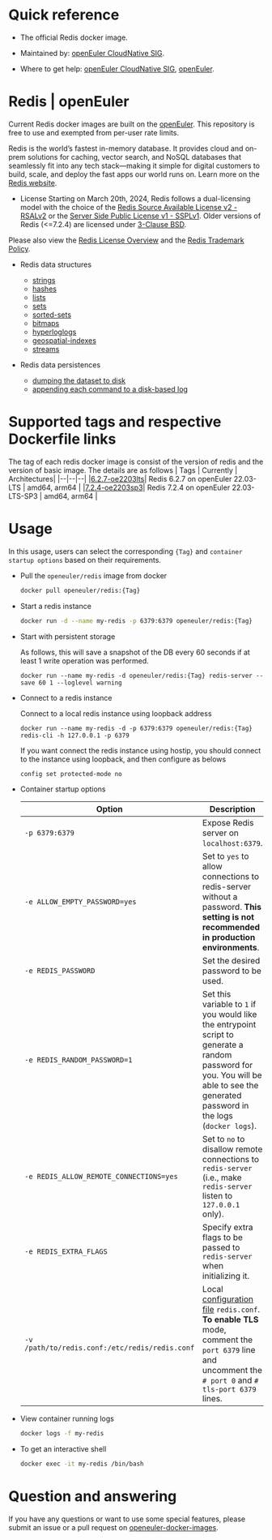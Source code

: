 # Quick reference

- The official Redis docker image.

- Maintained by: [openEuler CloudNative SIG](https://gitee.com/openeuler/cloudnative).

- Where to get help: [openEuler CloudNative SIG](https://gitee.com/openeuler/cloudnative), [openEuler](https://gitee.com/openeuler/community).

# Redis | openEuler
Current Redis docker images are built on the [openEuler](https://repo.openeuler.org/). This repository is free to use and exempted from per-user rate limits.

Redis is the world’s fastest in-memory database. It provides cloud and on-prem solutions for caching, vector search, and NoSQL databases that seamlessly fit into any tech stack—making it simple for digital customers to build, scale, and deploy the fast apps our world runs on. Learn more on the [Redis website](https://redis.io/about/)⁠.

- License
Starting on March 20th, 2024, Redis follows a dual-licensing model with the choice of the [Redis Source Available License v2 - RSALv2](https://redis.io/legal/rsalv2-agreement/)⁠ or the [Server Side Public License v1 - SSPLv1](https://redis.io/legal/server-side-public-license-sspl/)⁠. Older versions of Redis (<=7.2.4) are licensed under ⁠[3-Clause BSD](https://opensource.org/license/bsd-3-clause).

Please also view the ⁠[Redis License Overview](https://redis.io/legal/licenses/) and the [Redis Trademark Policy](https://redis.io/legal/trademark-policy/)⁠.

- Redis data structures

	- [strings](https://redis.io/docs/latest/develop/data-types/strings/)
	- [hashes](https://redis.io/docs/latest/develop/data-types/hashes/)
	- [lists](https://redis.io/glossary/lists-in-redis/)
	- [sets](https://redis.io/docs/latest/develop/data-types/sets/)
	- [sorted-sets](https://redis.io/docs/latest/develop/data-types/sorted-sets/)
	- [bitmaps](https://redis.io/docs/latest/develop/data-types/bitmaps/)
	- [hyperloglogs](https://redis.io/docs/latest/develop/data-types/probabilistic/hyperloglogs/)
	- [geospatial-indexes](https://redis.io/glossary/geospatial-indexing/)
	- [streams](https://redis.io/docs/latest/develop/data-types/streams/)

- Redis data persistences

	- [dumping the dataset to disk](https://redis.io/docs/latest/operate/oss_and_stack/management/persistence/#snapshotting)
	- [appending each command to a disk-based log](https://redis.io/docs/latest/operate/oss_and_stack/management/persistence/#append-only-file)

# Supported tags and respective Dockerfile links
The tag of each redis docker image is consist of the version of redis and the version of basic image. The details are as follows
| Tags | Currently |  Architectures|
|--|--|--|
|[6.2.7-oe2203lts](https://gitee.com/openeuler/openeuler-docker-images/blob/master/redis/6.2.7/22.03-lts/Dockerfile)| Redis 6.2.7 on openEuler 22.03-LTS | amd64, arm64 |
|[7.2.4-oe2203sp3](https://gitee.com/openeuler/openeuler-docker-images/blob/master/redis/7.2.4/22.03-lts-sp3/Dockerfile)| Redis 7.2.4 on openEuler 22.03-LTS-SP3 | amd64, arm64 |

# Usage
In this usage, users can select the corresponding `{Tag}` and `container startup options` based on their requirements.

- Pull the `openeuler/redis` image from docker

	```bash
	docker pull openeuler/redis:{Tag}
	```

- Start a redis instance

	```bash
	docker run -d --name my-redis -p 6379:6379 openeuler/redis:{Tag}
	```

- Start with persistent storage

	As follows, this will save a snapshot of the DB every 60 seconds if at least 1 write operation was performed.
	```shell
	docker run --name my-redis -d openeuler/redis:{Tag} redis-server --save 60 1 --loglevel warning
	```

- Connect to a redis instance

	Connect to a local redis instance using loopback address
	```shell
	docker run --name my-redis -d -p 6379:6379 openeuler/redis:{Tag}
	redis-cli -h 127.0.0.1 -p 6379
	```
	If you want connect the redis instance using hostip, you should connect to the instance using loopback,
	and then configure as belows

	```bash
	config set protected-mode no
	```

- Container startup options

	| Option | Description |
	|--|--|
	| `-p 6379:6379`	 | Expose Redis server on `localhost:6379`. |
	| `-e ALLOW_EMPTY_PASSWORD=yes`	 | Set to `yes` to allow connections to redis-server without a password. **This setting is not recommended in production environments**. |
	| `-e REDIS_PASSWORD`	 | Set the desired password to be used. |
	| `-e REDIS_RANDOM_PASSWORD=1` | Set this variable to `1` if you would like the entrypoint script to generate a random password for you. You will be able to see the generated password in the logs (`docker logs`). |
	| `-e REDIS_ALLOW_REMOTE_CONNECTIONS=yes`	 | Set to `no` to disallow remote connections to `redis-server` (i.e., make `redis-server` listen to `127.0.0.1` only). |
	| `-e REDIS_EXTRA_FLAGS`	 | 	Specify extra flags to be passed to `redis-server` when initializing it. |
	| `-v /path/to/redis.conf:/etc/redis/redis.conf`	 | Local [configuration file](https://redis.io/docs/latest/operate/oss_and_stack/management/config/) `redis.conf`. **To enable TLS** mode, comment the `port 6379` line and uncomment the `# port 0` and `# tls-port 6379` lines. |

- View container running logs

	```bash
	docker logs -f my-redis
	```
	
- To get an interactive shell

	```bash
	docker exec -it my-redis /bin/bash
	```

# Question and answering
If you have any questions or want to use some special features, please submit an issue or a pull request on [openeuler-docker-images](https://gitee.com/openeuler/openeuler-docker-images).